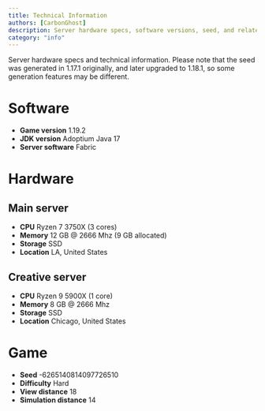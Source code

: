 ```yaml
---
title: Technical Information
authors: [CarbonGhost]
description: Server hardware specs, software versions, seed, and related technical information.
category: "info"
---
```


Server hardware specs and technical information. Please note that the seed was generated in 1.17.1 originally, and later upgraded to 1.18.1, so some generation features may be different.

# Software

- **Game version** 1.19.2
- **JDK version** Adoptium Java 17
- **Server software** Fabric

# Hardware

## Main server

- **CPU** Ryzen 7 3750X (3 cores)
- **Memory** 12 GB @ 2666 Mhz (9 GB allocated)
- **Storage** SSD
- **Location** LA, United States

## Creative server

- **CPU** Ryzen 9 5900X (1 core)
- **Memory** 8 GB @ 2666 Mhz
- **Storage** SSD
- **Location** Chicago, United States

# Game

- **Seed** -6265140814097726510
- **Difficulty** Hard
- **View distance** 18
- **Simulation distance** 14

